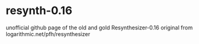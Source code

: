 # resynth-0.16
unofficial github page of the old and gold Resynthesizer-0.16 original from logarithmic.net/pfh/resynthesizer
